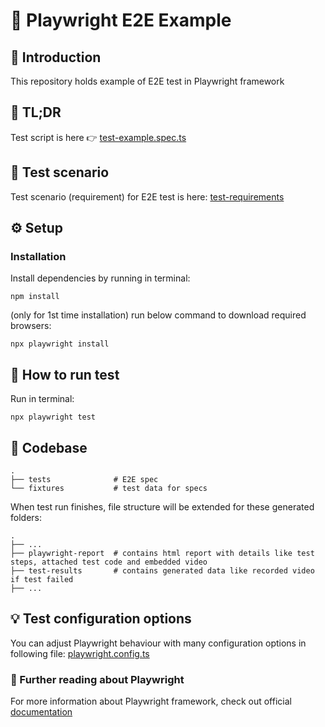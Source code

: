 # 🧪 Playwright E2E Example

## 👋️ Introduction

This repository holds example of E2E test in Playwright framework

## 🥱 TL;DR

Test script is here 👉 [test-example.spec.ts](test-example.spec.ts)

## 📑 Test scenario

Test scenario (requirement) for E2E test is here: [test-requirements](test-requirements.md)

## ⚙️ Setup

### Installation

Install dependencies by running in terminal:
```shell
npm install
```

(only for 1st time installation) run below command to download required browsers:
```shell
npx playwright install
```

## 🚀 How to run test

Run in terminal:
```shell
npx playwright test
```
## 🌲 Codebase
	.
	├── tests              # E2E spec
	└── fixtures           # test data for specs

When test run finishes, file structure will be extended for these generated folders:

	.
	├── ...
	├── playwright-report  # contains html report with details like test steps, attached test code and embedded video
	├── test-results       # contains generated data like recorded video if test failed
	├── ...

## 💡 Test configuration options
You can adjust Playwright behaviour with many configuration options in following file: [playwright.config.ts](./playwright.config.ts)

### 🧪 Further reading about Playwright
For more information about Playwright framework, check out official [documentation](https://playwright.dev/docs/intro)
